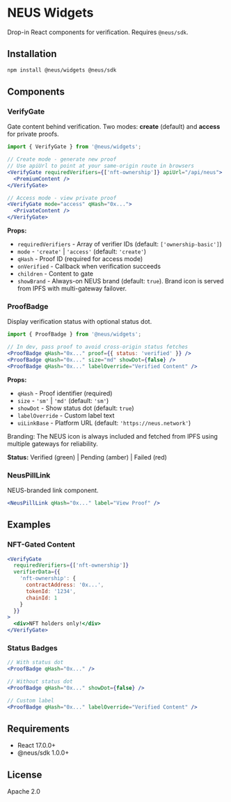 # NEUS Widgets

Drop-in React components for verification. Requires `@neus/sdk`.

## Installation

```bash
npm install @neus/widgets @neus/sdk
```

## Components

### VerifyGate

Gate content behind verification. Two modes: **create** (default) and **access** for private proofs.

```jsx
import { VerifyGate } from '@neus/widgets';

// Create mode - generate new proof
// Use apiUrl to point at your same-origin route in browsers
<VerifyGate requiredVerifiers={['nft-ownership']} apiUrl="/api/neus">
  <PremiumContent />
</VerifyGate>

// Access mode - view private proof
<VerifyGate mode="access" qHash="0x...">
  <PrivateContent />
</VerifyGate>
```

**Props:**
- `requiredVerifiers` - Array of verifier IDs (default: `['ownership-basic']`)
- `mode` - `'create'` | `'access'` (default: `'create'`)
- `qHash` - Proof ID (required for access mode)
- `onVerified` - Callback when verification succeeds
- `children` - Content to gate
- `showBrand` - Always-on NEUS brand (default: `true`). Brand icon is served from IPFS with multi-gateway failover.

### ProofBadge

Display verification status with optional status dot.

```jsx
import { ProofBadge } from '@neus/widgets';

// In dev, pass proof to avoid cross-origin status fetches
<ProofBadge qHash="0x..." proof={{ status: 'verified' }} />
<ProofBadge qHash="0x..." size="md" showDot={false} />
<ProofBadge qHash="0x..." labelOverride="Verified Content" />
```

**Props:**
- `qHash` - Proof identifier (required)
- `size` - `'sm'` | `'md'` (default: `'sm'`)
- `showDot` - Show status dot (default: `true`)
- `labelOverride` - Custom label text
- `uiLinkBase` - Platform URL (default: `'https://neus.network'`)
  
Branding: The NEUS icon is always included and fetched from IPFS using multiple gateways for reliability.

**Status:** Verified (green) | Pending (amber) | Failed (red)

### NeusPillLink

NEUS-branded link component.

```jsx
<NeusPillLink qHash="0x..." label="View Proof" />
```

## Examples

### NFT-Gated Content

```jsx
<VerifyGate 
  requiredVerifiers={['nft-ownership']}
  verifierData={{
    'nft-ownership': {
      contractAddress: '0x...',
      tokenId: '1234',
      chainId: 1
    }
  }}
>
  <div>NFT holders only!</div>
</VerifyGate>
```

### Status Badges

```jsx
// With status dot
<ProofBadge qHash="0x..." />

// Without status dot  
<ProofBadge qHash="0x..." showDot={false} />

// Custom label
<ProofBadge qHash="0x..." labelOverride="Verified Content" />
```

## Requirements

- React 17.0.0+
- @neus/sdk 1.0.0+

## License

Apache 2.0
